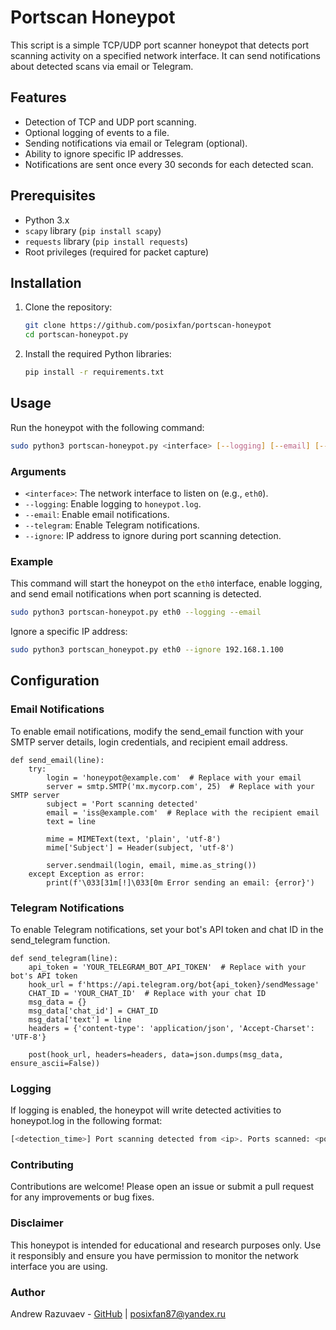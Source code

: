 # Portscan Honeypot

This script is a simple TCP/UDP port scanner honeypot that detects port scanning activity on a specified network interface. It can send notifications about detected scans via email or Telegram.

## Features

- Detection of TCP and UDP port scanning.
- Optional logging of events to a file.
- Sending notifications via email or Telegram (optional).
- Ability to ignore specific IP addresses.
- Notifications are sent once every 30 seconds for each detected scan.

## Prerequisites

- Python 3.x
- `scapy` library (`pip install scapy`)
- `requests` library (`pip install requests`)
- Root privileges (required for packet capture)

## Installation

1. Clone the repository:
   ```bash
   git clone https://github.com/posixfan/portscan-honeypot
   cd portscan-honeypot.py
   ```
2. Install the required Python libraries:
   ```bash
   pip install -r requirements.txt
   ```
## Usage
Run the honeypot with the following command:
```bash
sudo python3 portscan-honeypot.py <interface> [--logging] [--email] [--telegram]
```
### Arguments
- `<interface>`: The network interface to listen on (e.g., `eth0`).
- `--logging`: Enable logging to `honeypot.log`.
- `--email`: Enable email notifications.
- `--telegram`: Enable Telegram notifications.
- `--ignore`: IP address to ignore during port scanning detection.
### Example
This command will start the honeypot on the `eth0` interface, enable logging, and send email notifications when port scanning is detected.
```bash
sudo python3 portscan-honeypot.py eth0 --logging --email
```
Ignore a specific IP address:
```bash
sudo python3 portscan_honeypot.py eth0 --ignore 192.168.1.100
```
## Configuration
### Email Notifications
To enable email notifications, modify the send_email function with your SMTP server details, login credentials, and recipient email address.
```python3
def send_email(line):
    try:
        login = 'honeypot@example.com'  # Replace with your email
        server = smtp.SMTP('mx.mycorp.com', 25)  # Replace with your SMTP server
        subject = 'Port scanning detected'
        email = 'iss@example.com'  # Replace with the recipient email
        text = line

        mime = MIMEText(text, 'plain', 'utf-8')
        mime['Subject'] = Header(subject, 'utf-8')

        server.sendmail(login, email, mime.as_string())
    except Exception as error:
        print(f'\033[31m[!]\033[0m Error sending an email: {error}')
```
### Telegram Notifications
To enable Telegram notifications, set your bot's API token and chat ID in the send_telegram function.
```python3
def send_telegram(line):
    api_token = 'YOUR_TELEGRAM_BOT_API_TOKEN'  # Replace with your bot's API token
    hook_url = f'https://api.telegram.org/bot{api_token}/sendMessage'
    CHAT_ID = 'YOUR_CHAT_ID'  # Replace with your chat ID
    msg_data = {}
    msg_data['chat_id'] = CHAT_ID
    msg_data['text'] = line
    headers = {'content-type': 'application/json', 'Accept-Charset': 'UTF-8'}

    post(hook_url, headers=headers, data=json.dumps(msg_data, ensure_ascii=False))
```
### Logging
If logging is enabled, the honeypot will write detected activities to honeypot.log in the following format:
```bash
[<detection_time>] Port scanning detected from <ip>. Ports scanned: <ports>
```
### Contributing
Contributions are welcome! Please open an issue or submit a pull request for any improvements or bug fixes.

### Disclaimer
This honeypot is intended for educational and research purposes only. Use it responsibly and ensure you have permission to monitor the network interface you are using.

### Author
Andrew Razuvaev - [GitHub](https://github.com/posixfan) | <posixfan87@yandex.ru>
